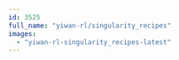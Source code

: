 ```yaml
---
id: 3525
full_name: "yiwan-rl/singularity_recipes"
images: 
  - "yiwan-rl-singularity_recipes-latest"
---
```

